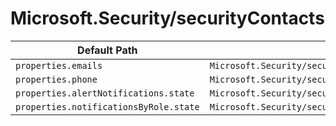 # Microsoft.Security/securityContacts

| Default Path | Alias |
|---|---|
| `properties.emails` | `Microsoft.Security/securityContacts/email` |
| `properties.phone` | `Microsoft.Security/securityContacts/phone` |
| `properties.alertNotifications.state` | `Microsoft.Security/securityContacts/alertNotifications` |
| `properties.notificationsByRole.state` | `Microsoft.Security/securityContacts/alertsToAdmins` |

